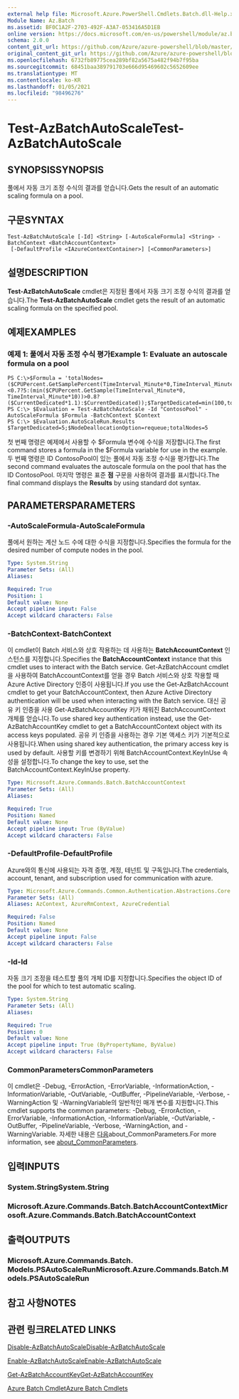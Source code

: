 ```yaml
---
external help file: Microsoft.Azure.PowerShell.Cmdlets.Batch.dll-Help.xml
Module Name: Az.Batch
ms.assetid: BF0C1A2F-2703-492F-A3A7-053416A5D1EB
online version: https://docs.microsoft.com/en-us/powershell/module/az.batch/test-azbatchautoscale
schema: 2.0.0
content_git_url: https://github.com/Azure/azure-powershell/blob/master/src/Batch/Batch/help/Test-AzBatchAutoScale.md
original_content_git_url: https://github.com/Azure/azure-powershell/blob/master/src/Batch/Batch/help/Test-AzBatchAutoScale.md
ms.openlocfilehash: 6732fb89775cea289bf82a5675a482f94b7f95ba
ms.sourcegitcommit: 68451baa389791703e666d95469602c5652609ee
ms.translationtype: MT
ms.contentlocale: ko-KR
ms.lasthandoff: 01/05/2021
ms.locfileid: "98496276"
---
```

# <span data-ttu-id="85b38-101">Test-AzBatchAutoScale</span><span class="sxs-lookup"><span data-stu-id="85b38-101">Test-AzBatchAutoScale</span></span>

## <span data-ttu-id="85b38-102">SYNOPSIS</span><span class="sxs-lookup"><span data-stu-id="85b38-102">SYNOPSIS</span></span>
<span data-ttu-id="85b38-103">풀에서 자동 크기 조정 수식의 결과를 얻습니다.</span><span class="sxs-lookup"><span data-stu-id="85b38-103">Gets the result of an automatic scaling formula on a pool.</span></span>

## <span data-ttu-id="85b38-104">구문</span><span class="sxs-lookup"><span data-stu-id="85b38-104">SYNTAX</span></span>

```
Test-AzBatchAutoScale [-Id] <String> [-AutoScaleFormula] <String> -BatchContext <BatchAccountContext>
 [-DefaultProfile <IAzureContextContainer>] [<CommonParameters>]
```

## <span data-ttu-id="85b38-105">설명</span><span class="sxs-lookup"><span data-stu-id="85b38-105">DESCRIPTION</span></span>
<span data-ttu-id="85b38-106">**Test-AzBatchAutoScale** cmdlet은 지정된 풀에서 자동 크기 조정 수식의 결과를 얻습니다.</span><span class="sxs-lookup"><span data-stu-id="85b38-106">The **Test-AzBatchAutoScale** cmdlet gets the result of an automatic scaling formula on the specified pool.</span></span>

## <span data-ttu-id="85b38-107">예제</span><span class="sxs-lookup"><span data-stu-id="85b38-107">EXAMPLES</span></span>

### <span data-ttu-id="85b38-108">예제 1: 풀에서 자동 조정 수식 평가</span><span class="sxs-lookup"><span data-stu-id="85b38-108">Example 1: Evaluate an autoscale formula on a pool</span></span>
```
PS C:\>$Formula = 'totalNodes=($CPUPercent.GetSamplePercent(TimeInterval_Minute*0,TimeInterval_Minute*10)<0.7?5:(min($CPUPercent.GetSample(TimeInterval_Minute*0, TimeInterval_Minute*10))>0.8?($CurrentDedicated*1.1):$CurrentDedicated));$TargetDedicated=min(100,totalNodes);';
PS C:\> $Evaluation = Test-AzBatchAutoScale -Id "ContosoPool" -AutoScaleFormula $Formula -BatchContext $Context
PS C:\> $Evaluation.AutoScaleRun.Results
$TargetDedicated=5;$NodeDeallocationOption=requeue;totalNodes=5
```

<span data-ttu-id="85b38-109">첫 번째 명령은 예제에서 사용할 수 $Formula 변수에 수식을 저장합니다.</span><span class="sxs-lookup"><span data-stu-id="85b38-109">The first command stores a formula in the $Formula variable for use in the example.</span></span>
<span data-ttu-id="85b38-110">두 번째 명령은 ID ContosoPool이 있는 풀에서 자동 조정 수식을 평가합니다.</span><span class="sxs-lookup"><span data-stu-id="85b38-110">The second command evaluates the autoscale formula on the pool that has the ID ContosoPool.</span></span>
<span data-ttu-id="85b38-111">마지막 명령은 표준 **점** 구문을 사용하여 결과를 표시합니다.</span><span class="sxs-lookup"><span data-stu-id="85b38-111">The final command displays the **Results** by using standard dot syntax.</span></span>

## <span data-ttu-id="85b38-112">PARAMETERS</span><span class="sxs-lookup"><span data-stu-id="85b38-112">PARAMETERS</span></span>

### <span data-ttu-id="85b38-113">-AutoScaleFormula</span><span class="sxs-lookup"><span data-stu-id="85b38-113">-AutoScaleFormula</span></span>
<span data-ttu-id="85b38-114">풀에서 원하는 계산 노드 수에 대한 수식을 지정합니다.</span><span class="sxs-lookup"><span data-stu-id="85b38-114">Specifies the formula for the desired number of compute nodes in the pool.</span></span>

```yaml
Type: System.String
Parameter Sets: (All)
Aliases:

Required: True
Position: 1
Default value: None
Accept pipeline input: False
Accept wildcard characters: False
```

### <span data-ttu-id="85b38-115">-BatchContext</span><span class="sxs-lookup"><span data-stu-id="85b38-115">-BatchContext</span></span>
<span data-ttu-id="85b38-116">이 cmdlet이 Batch 서비스와 상호 작용하는 데 사용하는 **BatchAccountContext** 인스턴스를 지정합니다.</span><span class="sxs-lookup"><span data-stu-id="85b38-116">Specifies the **BatchAccountContext** instance that this cmdlet uses to interact with the Batch service.</span></span>
<span data-ttu-id="85b38-117">Get-AzBatchAccount cmdlet을 사용하여 BatchAccountContext를 얻을 경우 Batch 서비스와 상호 작용할 때 Azure Active Directory 인증이 사용됩니다.</span><span class="sxs-lookup"><span data-stu-id="85b38-117">If you use the Get-AzBatchAccount cmdlet to get your BatchAccountContext, then Azure Active Directory authentication will be used when interacting with the Batch service.</span></span> <span data-ttu-id="85b38-118">대신 공유 키 인증을 사용 Get-AzBatchAccountKey 키가 채워진 BatchAccountContext 개체를 얻습니다.</span><span class="sxs-lookup"><span data-stu-id="85b38-118">To use shared key authentication instead, use the Get-AzBatchAccountKey cmdlet to get a BatchAccountContext object with its access keys populated.</span></span> <span data-ttu-id="85b38-119">공유 키 인증을 사용하는 경우 기본 액세스 키가 기본적으로 사용됩니다.</span><span class="sxs-lookup"><span data-stu-id="85b38-119">When using shared key authentication, the primary access key is used by default.</span></span> <span data-ttu-id="85b38-120">사용할 키를 변경하기 위해 BatchAccountContext.KeyInUse 속성을 설정합니다.</span><span class="sxs-lookup"><span data-stu-id="85b38-120">To change the key to use, set the BatchAccountContext.KeyInUse property.</span></span>

```yaml
Type: Microsoft.Azure.Commands.Batch.BatchAccountContext
Parameter Sets: (All)
Aliases:

Required: True
Position: Named
Default value: None
Accept pipeline input: True (ByValue)
Accept wildcard characters: False
```

### <span data-ttu-id="85b38-121">-DefaultProfile</span><span class="sxs-lookup"><span data-stu-id="85b38-121">-DefaultProfile</span></span>
<span data-ttu-id="85b38-122">Azure와의 통신에 사용되는 자격 증명, 계정, 테넌트 및 구독입니다.</span><span class="sxs-lookup"><span data-stu-id="85b38-122">The credentials, account, tenant, and subscription used for communication with azure.</span></span>

```yaml
Type: Microsoft.Azure.Commands.Common.Authentication.Abstractions.Core.IAzureContextContainer
Parameter Sets: (All)
Aliases: AzContext, AzureRmContext, AzureCredential

Required: False
Position: Named
Default value: None
Accept pipeline input: False
Accept wildcard characters: False
```

### <span data-ttu-id="85b38-123">-Id</span><span class="sxs-lookup"><span data-stu-id="85b38-123">-Id</span></span>
<span data-ttu-id="85b38-124">자동 크기 조정을 테스트할 풀의 개체 ID를 지정합니다.</span><span class="sxs-lookup"><span data-stu-id="85b38-124">Specifies the object ID of the pool for which to test automatic scaling.</span></span>

```yaml
Type: System.String
Parameter Sets: (All)
Aliases:

Required: True
Position: 0
Default value: None
Accept pipeline input: True (ByPropertyName, ByValue)
Accept wildcard characters: False
```

### <span data-ttu-id="85b38-125">CommonParameters</span><span class="sxs-lookup"><span data-stu-id="85b38-125">CommonParameters</span></span>
<span data-ttu-id="85b38-126">이 cmdlet은 -Debug, -ErrorAction, -ErrorVariable, -InformationAction, -InformationVariable, -OutVariable, -OutBuffer, -PipelineVariable, -Verbose, -WarningAction 및 -WarningVariable의 일반적인 매개 변수를 지원합니다.</span><span class="sxs-lookup"><span data-stu-id="85b38-126">This cmdlet supports the common parameters: -Debug, -ErrorAction, -ErrorVariable, -InformationAction, -InformationVariable, -OutVariable, -OutBuffer, -PipelineVariable, -Verbose, -WarningAction, and -WarningVariable.</span></span> <span data-ttu-id="85b38-127">자세한 내용은 [다음](http://go.microsoft.com/fwlink/?LinkID=113216)about_CommonParameters.</span><span class="sxs-lookup"><span data-stu-id="85b38-127">For more information, see [about_CommonParameters](http://go.microsoft.com/fwlink/?LinkID=113216).</span></span>

## <span data-ttu-id="85b38-128">입력</span><span class="sxs-lookup"><span data-stu-id="85b38-128">INPUTS</span></span>

### <span data-ttu-id="85b38-129">System.String</span><span class="sxs-lookup"><span data-stu-id="85b38-129">System.String</span></span>

### <span data-ttu-id="85b38-130">Microsoft.Azure.Commands.Batch.BatchAccountContext</span><span class="sxs-lookup"><span data-stu-id="85b38-130">Microsoft.Azure.Commands.Batch.BatchAccountContext</span></span>

## <span data-ttu-id="85b38-131">출력</span><span class="sxs-lookup"><span data-stu-id="85b38-131">OUTPUTS</span></span>

### <span data-ttu-id="85b38-132">Microsoft.Azure.Commands.Batch. Models.PSAutoScaleRun</span><span class="sxs-lookup"><span data-stu-id="85b38-132">Microsoft.Azure.Commands.Batch.Models.PSAutoScaleRun</span></span>

## <span data-ttu-id="85b38-133">참고 사항</span><span class="sxs-lookup"><span data-stu-id="85b38-133">NOTES</span></span>

## <span data-ttu-id="85b38-134">관련 링크</span><span class="sxs-lookup"><span data-stu-id="85b38-134">RELATED LINKS</span></span>

[<span data-ttu-id="85b38-135">Disable-AzBatchAutoScale</span><span class="sxs-lookup"><span data-stu-id="85b38-135">Disable-AzBatchAutoScale</span></span>](./Disable-AzBatchAutoScale.md)

[<span data-ttu-id="85b38-136">Enable-AzBatchAutoScale</span><span class="sxs-lookup"><span data-stu-id="85b38-136">Enable-AzBatchAutoScale</span></span>](./Enable-AzBatchAutoScale.md)

[<span data-ttu-id="85b38-137">Get-AzBatchAccountKey</span><span class="sxs-lookup"><span data-stu-id="85b38-137">Get-AzBatchAccountKey</span></span>](./Get-AzBatchAccountKey.md)

[<span data-ttu-id="85b38-138">Azure Batch Cmdlet</span><span class="sxs-lookup"><span data-stu-id="85b38-138">Azure Batch Cmdlets</span></span>](/powershell/module/Az.Batch/)
